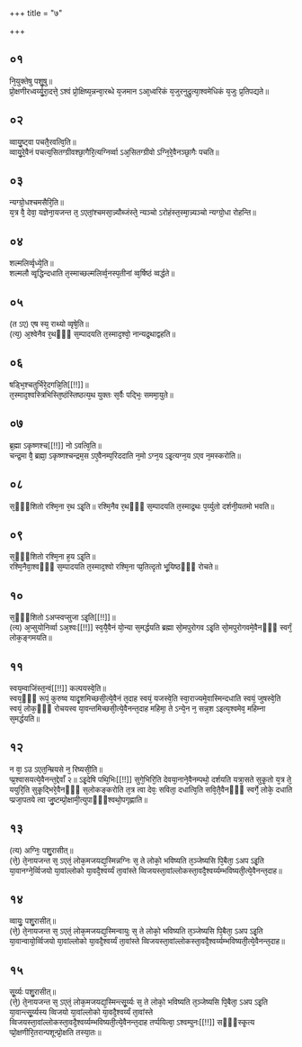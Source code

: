 +++
title = "७"

+++
## ०१
नि᳘युक्तेषु पशु᳘षु॥  
प्रो᳘क्षणीरध्वर्य्यु᳘रा᳘दत्ते᳘ ऽश्वं प्रो᳘क्षिष्य᳘न्नन्वा᳘रब्धे य᳘जमान ऽआ᳘ध्वरिकं य᳘जुरनुद्रुत्या᳘श्वमेधिकं य᳘जुः प्र᳘तिपद्यते॥  
## ०२
व्वायु᳘ष्ट्वा पचतै᳘रवत्वि᳘ति॥  
व्वायु᳘रे᳘वैनं पचत्य᳘सितग्ग्रीवश्छा᳘गैरि᳘त्यग्निर्व्वा ऽअ᳘सितग्ग्रीवो ऽग्नि᳘रे᳘वैनञ्छा᳘गैः पचति॥  
## ०३
न्यग्ग्रो᳘धश्चमसैरि᳘ति॥  
य᳘त्र वै᳘ देवा᳘ यज्ञेना᳘यजन्त त᳘ ऽएतां᳘श्चमसा᳘न्न्यौब्जंस्ते᳘ न्यञ्चो ऽरोहंस्त᳘स्मा᳘न्न्यञ्चो न्यग्ग्रो᳘धा रोहन्ति॥  
## ०४
शल्मलिर्व्वृध्ये᳘ति॥  
शल्मलौ व्वृ᳘द्धिन्दधाति त᳘स्माच्छल्मलिर्व्व᳘नस्प᳘तीनां व्व᳘र्षिष्ठं व्वर्द्धते॥  
## ०५
(त ऽए) एष स्य᳘ राथ्यो व्वृषे᳘ति॥  
(त्य᳘) अ᳘श्वेनैव र᳘थᳫँ᳭ स᳘म्पादयति त᳘स्माद᳘श्वो᳘ नान्यद्र᳘थाद्वहति॥  
## ०६
षड्भि᳘श्चतुर्भिरे᳘दगन्नि᳘ति[[!!]]॥  
त᳘स्माद᳘श्वस्त्रिभिस्ति᳘ष्ठंस्तिष्ठत्य᳘थ युक्तः स᳘र्वैः पद्भिः᳘ सममा᳘युते॥  
## ०७
ब्र᳘ह्मा ऽकृष्णश्च[[!!]] नो ऽवत्वि᳘ति॥  
चन्द्र᳘मा वै᳘ ब्रह्मा᳘ ऽकृष्णश्चन्द्रम᳘स ऽए᳘वैनम्प᳘रिददाति न᳘मो ऽग्न᳘य ऽइ᳘त्यग्न᳘य ऽएव न᳘मस्करोति॥  
## ०८
स᳘ᳫँ᳘शितो रश्मि᳘ना र᳘थ ऽइ᳘ति॥ 
रश्मि᳘नैव र᳘थᳫँ᳭ स᳘म्पादयति त᳘स्माद्र᳘थः प᳘र्य्युतो दर्शनी᳘यतमो भवति॥  
## ०९
स᳘ᳫँ᳘शितो रश्मि᳘ना ह᳘य ऽइ᳘ति॥  
रश्मि᳘नैवा᳘श्वᳫँ᳭ स᳘म्पादयति त᳘स्माद᳘श्वो रश्मि᳘ना प्प्र᳘तित्दृतो भू᳘यिष्ठᳫँ᳭ रोचते॥  
## १०
स᳘ᳫँ᳘शितो ऽअप्स्वप्सुजा ऽइ᳘ति[[!!]]॥  
(त्य) अ᳘प्सुयोनिर्व्वा ऽअ᳘श्वः[[!!]] स्व᳘यै᳘वैनं यो᳘न्या स᳘मर्द्धयति ब्रह्मा सो᳘मपुरोगव ऽइ᳘ति सो᳘मपुरोगवमे᳘वैनᳫँ᳭ स्वर्गं᳘ लोक᳘ङ्गमयति॥  
## ११
स्वय᳘म्वाजिंस्त᳘न्वं[[!!]] कल्पयस्वे᳘ति॥  
स्वय᳘ᳫँ᳘ रूपं᳘ कुरुष्व यादृ᳘शमिच्छसी᳘त्ये᳘वैनं त᳘दाह स्वयं᳘ यजस्वे᳘ति स्वा᳘राज्यमे᳘वास्मिन्दधाति स्वयं᳘ जुषस्वे᳘ति स्वयं᳘ लोक᳘ᳫँ᳘ रोचयस्व या᳘वन्तमिच्छसी᳘त्ये᳘वैनन्त᳘दाह महिमा᳘ ते ऽन्ये᳘न न᳘ सन्न᳘श ऽइत्य᳘श्वमेव᳘ महिम्ना स᳘मर्द्धयति॥  
## १२
न वा᳘ ऽउ ऽएत᳘न्म्रियसे न᳘ रिष्यसी᳘ति॥  
प्प्र᳘श्वासयत्ये᳘वैनन्त᳘द्देवाँ २॥ ऽइ᳘देषि पथि᳘भिः[[!!]] सुगे᳘भिरि᳘ति देवया᳘नाने᳘वैनम्पथो᳘ दर्शयति यत्रा᳘सते सुकृ᳘तो य᳘त्र ते᳘ ययुरि᳘ति सुकृ᳘द्भिरे᳘वैनᳫँ᳭ स᳘लोकङ्करोति त᳘त्र त्वा देवः᳘ सविता᳘ दधात्वि᳘ति सवि᳘तै᳘वैनᳫँ᳭ स्वर्गे᳘ लोके᳘ दधाति प्प्रजा᳘पतये त्वा जु᳘ष्टम्प्रो᳘क्षामी᳘त्युपाᳫँ᳭श्वथो᳘पगृह्णाति॥  
## १३
(त्य) अग्निः᳘ पशु᳘रासीत्॥  
(त्ते᳘) ते᳘नायजन्त स᳘ ऽएतं᳘ लोक᳘मजयद्य᳘स्मिन्नग्निः स᳘ ते लोको᳘ भविष्यति त᳘ञ्जेष्यसि पि᳘बैता᳘ ऽअप ऽइ᳘ति या᳘वानग्ने᳘र्व्विजयो या᳘वांल्लोको या᳘वदै᳘श्वर्य्यं ता᳘वांस्ते व्विजयस्ता᳘वांल्लोकस्ता᳘वदै᳘श्वर्य्यम्भविष्यती᳘त्ये᳘वैनन्त᳘दाह॥  
## १४
व्वायुः᳘ पशु᳘रासीत्॥  
(त्ते᳘) ते᳘नायजन्त स᳘ ऽएतं᳘ लोक᳘मजयद्य᳘स्मिन्वायुः स᳘ ते लोको᳘ भविष्यति त᳘ञ्जेष्यसि पि᳘बैता᳘ ऽअप ऽइ᳘ति या᳘वान्वायो᳘र्व्विजयो या᳘वांल्लोको या᳘वदै᳘श्वर्य्यं ता᳘वांस्ते व्विजयस्ता᳘वांल्लोकस्ता᳘वदै᳘श्वर्य्यम्भविष्यती᳘त्ये᳘वैनन्त᳘दाह॥    
## १५
सू᳘र्य्यः पशु᳘रासीत्॥  
(त्ते᳘) ते᳘नायजन्त स᳘ ऽएतं᳘ लोक᳘मजयद्य᳘स्मिन्त्सू᳘र्य्यः स᳘ ते लोको᳘ भविष्यति त᳘ञ्जेष्यसि पि᳘बैता᳘ ऽअप ऽइ᳘ति या᳘वान्त्सू᳘र्य्यस्य व्विजयो या᳘वांल्लोको या᳘वदै᳘श्वर्य्यं ता᳘वांस्ते व्विजयस्ता᳘वांल्लोकस्ता᳘वदै᳘श्वर्य्यम्भविष्यती᳘त्ये᳘वैनन्त᳘दाह तर्प्पयित्वा᳘ ऽश्वम्पुनः[[!!]] सᳫँ᳭स्कृ᳘त्य प्प्रो᳘क्षणीरि᳘तरान्पशून्प्रो᳘क्षति तस्या᳘तः॥  
